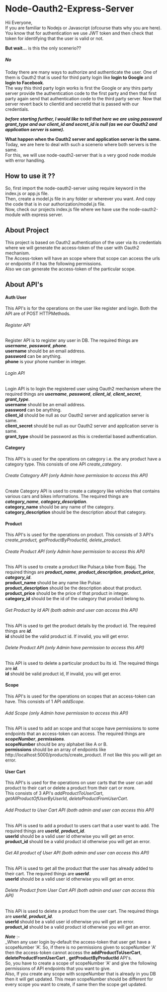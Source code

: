 # Node-Oauth2-Express-Server

Hii Everyone,\
If you are familiar to Nodejs or Javascript (ofcourse thats why you are here). You know that for authentication we use JWT token and then check that token for identifying that the user is valid or not.

**But wait...** is this the only scenerio??
##### No

Today there are many ways to authorize and authenticate the user. One of them is Oauth2 that is used for third party login like **login to Google** and **login to Facebook**.\
The way this third party login works is first the Google or any thirs party server provide the authentication code to the first party and then that first party again send that authentication code to the third party server. Now that server revert back to clientId and secretId that is passed with our credentials.

**_before starting further, I would like to tell that here we are using password grant_type and our client_id and secret_id is null (as we our Oauth2 and application server is same)._**

**What happen when the Oauth2 server and application server is the same.**\
Today, we are here to deal with such a scenerio where both servers is the same.\
For this, we will use node-oauth2-server that is a very good node module with error handling.

## How to use it ??
So, first import the node-oauth2-server using require keyword in the index.js or app.js file.\
Then, create a model.js file in any folder or wherever you want. And copy the code that is in our authorization/model.js file.\
Now, check our projects index.js file where we have use the node-oauth2-module with express server.

## About Project 
This project is based on Oauth2 authentication of the user via its credentials where we will generate the access-token of the user with Oauth2 mechanism.\
The Access-token will have an scope where that scope can access the urls or endpoints if it has the following permissions.\
Also we can generate the access-token of the particular scope.


## About API's

#### Auth User
This API's is for the operations on the user like register and login. Both the API are of POST HTTPMethods.
###### Register API 
Register API is to register any user in DB. The required things are **_username_**, **_password_**, **_phone_**.\
**username** should be an email address.\
**password** can be anything.\
**phone** is your phone number in integer.

###### Login API
Login API is to login the registered user using Oauth2 mechanism where the required things are **_username_**, **_password_**, **_client_id_**, **_client_secret_**, **_grant_type_**.\
**username** should be an email address.\
**password** can be anything.\
**client_id** should be null as our Oauth2 server and application server is same.\
**client_secret** should be null as our Oauth2 server and application server is same.\
**grant_type** should be password as this is credential based authentication.


#### Category
This API's is used for the operations on category i.e. the any product have a category type. This consists of one API _create_category_.
###### Create Category API (only Admin have permission to access this API)
Create Category API is used to create a category like vehicles that contains various cars and bikes informations. The required things are **_category_name_**, **_category_description_**.\
**category_name** should be any name of the category.\
**category_description** should be the description about that category.


#### Product
This API's is used for the operations on product. This consists of 3 API's _create_product, getProductByProductId, delete_product_.
###### Create Product API (only Admin have permission to access this API)
This API is used to create a product like Pulsar,a bike from Bajaj. The required things are **_product_name_**, **_product_description_**, **_product_price_**, **_category_id_**.\
**product_name** should be any name like Pulsar.\
**product_description** should be the description about that product.\
**product_price** should be the price of that product in integer.\
**category_id** should be the id of the category that product belong to.

###### Get Product by Id API  (both admin and user can access this API)
This API is used to get the product details by the product id. The required things are **_id_**.\
**id** should be the valid product id. If invalid, you will get error.

###### Delete Product API (only Admin have permission to access this API)
This API is used to delete a particular product bu its id. The required things are **_id_**.\
**id** should be valid product id, If invalid, you will get error.


#### Scope
This API's is used for the operations on scopes that an access-token can have. This consists of 1 API _addScope_.
###### Add Scope (only Admin have permission to access this API)
This API is used to add an scope and that scope have permissions to some endpoints that an access-token can access. The required things are **_scopeNumber_**, **_permissions_**.\
**scopeNumber** should be any alphabet like A or B.\
**permissions** should be an array of endpoints like http://localhost:5000/products/create_product. If not like this you will get an error.


#### User Cart
This API's is used for the operations on user carts that the user can add product to their cart or delete a product from their cart or more.\
This consists of 3 API's _addProductToUserCart_, _getAllProductOfUserByUserId_, _deleteProductFromUserCart_.
###### Add Product to User Cart API (both admin and user can access this API)
This API is used to add a product to users cart that a user want to add. The required things are **_userId_**, **_product_id_**.\
**userId** should be a valid user id otherwise you will get an error.\
**product_id** should be a valid product id otherwise you will get an error.

###### Get All product of User API (both admin and user can access this API)
This API is used to get all the product that the user has already added to their cart. The required things are **_userId_**.\
**userId** should be a valid user id otherwise you will get an error.

###### Delete Product from User Cart API (both admin and user can access this API)
This APi is used to delete a product from the user cart. The required things are **_userId_**, **_product_id_**.\
**userId** should be a valid user id otherwise you will get an error.\
**product_id** should be a valid product id otherwise you will get an error.

**_Note_** :-\
_When any user login by-default the access-token that user get have a scopeNumber 'A'. So, if there is no permissions given to scopeNumber 'A' then the access-token cannot access the **addProductToUserCart**, **deleteProductFromUserCart** , **getProductByProductId** API's.\
So, you have to create a scope of scopeNumber 'A' and give the following permissions of API endpoints that you want to give.\
Also, If you create any scope with scopeNumber that is already in you DB then it will get updated. This mean scopeNumber should be different for every scope you want to create, if same then the scope get updated.
